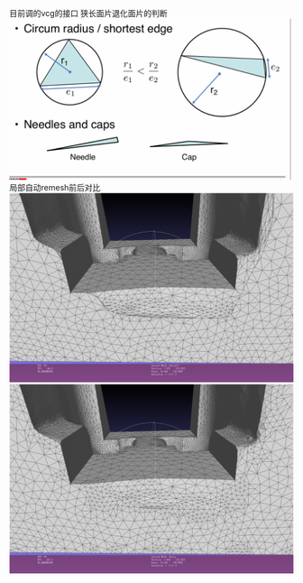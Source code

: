 目前调的vcg的接口
狭长面片退化面片的判断
![img](image/theory.png)
局部自动remesh前后对比
![img](image/before.png)
![img](image/after.png)

